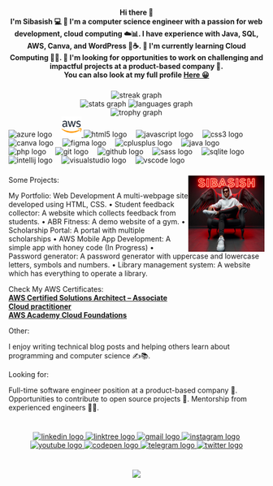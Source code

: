 <h4 align="center">Hi there 👋<br>I'm Sibasish 💻 👀 I'm a computer science engineer with a passion for web development, cloud computing ☁️📊. I have experience with Java, SQL, AWS, Canva, and WordPress 🐍☕. 🌱 I'm currently learning Cloud Computing 🤖🧠. 💞️ I'm looking for opportunities to work on challenging and impactful projects at a product-based company 🚀.<br>You can also look at my full profile <a href="https://sibasish784.github.io/sibasish/" target="_blank" rel="noopener noreferrer"><b>Here 😀</b></a></h4>

###



<div align="center">
  <img src="https://streak-stats.demolab.com?user=Sibasish784&locale=en&mode=daily&theme=dracula&hide_border=false&border_radius=5&order=3" height="150" alt="streak graph"  />
  <br>
  <img src="https://github-readme-stats.vercel.app/api?username=Sibasish784&hide_title=false&hide_rank=true&show_icons=false&include_all_commits=false&count_private=false&disable_animations=false&theme=dracula&locale=en&hide_border=false" height="150" alt="stats graph" /> 
  <img src="https://github-readme-stats.vercel.app/api/top-langs?username=Sibasish784&locale=en&hide_title=false&layout=compact&card_width=320&langs_count=5&theme=dracula&hide_border=false" height="150" alt="languages graph" /> 
  
  <br>
  <img src="https://github-profile-trophy.vercel.app?username=Sibasish784&" height="150" alt="trophy graph"  />
</div>



<div align="left">
 
  <img src="https://cdn.jsdelivr.net/gh/devicons/devicon/icons/azure/azure-original.svg" height="30" alt="azure logo"  />
  <img width="10" />
 <a href="https://aws.amazon.com" target="_blank" rel="noreferrer"> <img src="https://raw.githubusercontent.com/devicons/devicon/master/icons/amazonwebservices/amazonwebservices-original-wordmark.svg" alt="aws" width="40" height="40"/> </a>
  
  <img src="https://cdn.jsdelivr.net/gh/devicons/devicon/icons/html5/html5-original.svg" height="30" alt="html5 logo"  />
  <img width="10" />
  <img src="https://cdn.jsdelivr.net/gh/devicons/devicon/icons/javascript/javascript-original.svg" height="30" alt="javascript logo"  />
  <img width="10" />
  <img src="https://cdn.jsdelivr.net/gh/devicons/devicon/icons/css3/css3-original.svg" height="30" alt="css3 logo"  />
  <img width="10" />
  <img src="https://cdn.jsdelivr.net/gh/devicons/devicon/icons/canva/canva-original.svg" height="30" alt="canva logo"  />
  <img width="10" />
  <img src="https://cdn.jsdelivr.net/gh/devicons/devicon/icons/figma/figma-original.svg" height="30" alt="figma logo"  />
  <img width="10" />
  <img src="https://cdn.jsdelivr.net/gh/devicons/devicon/icons/cplusplus/cplusplus-original.svg" height="30" alt="cplusplus logo"  />
  <img width="10" />
  <img src="https://cdn.jsdelivr.net/gh/devicons/devicon/icons/java/java-original.svg" height="30" alt="java logo"  />
  <img width="10" />
  <img src="https://cdn.jsdelivr.net/gh/devicons/devicon/icons/php/php-original.svg" height="30" alt="php logo"  />
  <img width="10" />
  <img src="https://cdn.jsdelivr.net/gh/devicons/devicon/icons/git/git-original.svg" height="30" alt="git logo"  />
  <img width="10" />
  <img src="https://cdn.jsdelivr.net/gh/devicons/devicon/icons/github/github-original.svg" height="30" alt="github logo"  />
  <img width="10" />
  <img src="https://cdn.jsdelivr.net/gh/devicons/devicon/icons/sass/sass-original.svg" height="30" alt="sass logo"  />
  <img width="10" />
  <img src="https://cdn.jsdelivr.net/gh/devicons/devicon/icons/sqlite/sqlite-original.svg" height="30" alt="sqlite logo"  />
  <img width="10" />
  <img src="https://cdn.jsdelivr.net/gh/devicons/devicon/icons/intellij/intellij-original.svg" height="30" alt="intellij logo"  />
  <img width="10" />
  <img src="https://cdn.jsdelivr.net/gh/devicons/devicon/icons/visualstudio/visualstudio-plain.svg" height="30" alt="visualstudio logo"  />
  <img width="10" />
  <img src="https://cdn.jsdelivr.net/gh/devicons/devicon/icons/vscode/vscode-original.svg" height="30" alt="vscode logo"  />
</div>

###

###

<img align="right" height="150" src="https://github.com/AnsuSibasish/pic/blob/main/Sibasish.jpeg?raw=true"  />

###
###
Some Projects:

My Portfolio: Web Development A multi-webpage site developed using HTML, CSS.
• Student feedback collector: A website which collects feedback from students.
• ABR Fitness: A demo website of a gym.
• Scholarship Portal: A portal with multiple scholarships
• AWS Mobile App Development: A simple app with honey code (In Progress)
• Password generator: A password generator with uppercase and lowercase letters, symbols and numbers.
• Library management system: A website which has everything to operate a library.

Check My AWS Certificates:
<br> <a href="https://www.credly.com/badges/21d6fadf-56bf-4fa8-b348-508936075b23/public_url" target="_blank" rel="noopener noreferrer"><b>AWS Certified Solutions Architect – Associate</b></a> <br>
    <a href="https://www.credly.com/badges/87a83926-24d9-4d27-9354-6913038555dd/public_url" target="_blank" rel="noopener noreferrer"><b>Cloud practitioner</b></a>  <br>
    <a href="https://www.credly.com/badges/494c56cf-0396-4f3d-9638-f284adaf7967/" target="_blank" rel="noopener noreferrer"><b>AWS Academy Cloud Foundations</b></a>

Other:

I enjoy writing technical blog posts and helping others learn about programming and computer science ✍️📚.

Looking for:

Full-time software engineer position at a product-based company 🚀.
Opportunities to contribute to open source projects 🧩.
Mentorship from experienced engineers 👨‍🏫.
###

<br clear="both">

<div align="center">
  <a href="https://www.linkedin.com/in/sibasish78666/" target="_blank">
    <img src="https://raw.githubusercontent.com/maurodesouza/profile-readme-generator/master/src/assets/icons/social/linkedin/default.svg" width="42" height="30" alt="linkedin logo"  />
  </a>
  <a href="https://linktr.ee/ansusibasish" target="_blank">
    <img src="https://raw.githubusercontent.com/maurodesouza/profile-readme-generator/master/src/assets/icons/social/linktree/default.svg" width="42" height="30" alt="linktree logo"  />
  </a>
  <a href="01sibasish@gmail.com" target="_blank">
    <img src="https://raw.githubusercontent.com/maurodesouza/profile-readme-generator/master/src/assets/icons/social/gmail/default.svg" width="42" height="30" alt="gmail logo"  />
  </a>
  <a href="https://www.instagram.com/thesibasish/" target="_blank">
    <img src="https://raw.githubusercontent.com/maurodesouza/profile-readme-generator/master/src/assets/icons/social/instagram/default.svg" width="42" height="30" alt="instagram logo"  />
  </a>
  <a href="https://www.youtube.com/@ansusibasish" target="_blank">
    <img src="https://raw.githubusercontent.com/maurodesouza/profile-readme-generator/master/src/assets/icons/social/youtube/default.svg" width="42" height="30" alt="youtube logo"  />
  </a>
  <a href="https://codepen.io/sibasish-padhy" target="_blank">
    <img src="https://raw.githubusercontent.com/maurodesouza/profile-readme-generator/master/src/assets/icons/social/codepen/default.svg" width="42" height="30" alt="codepen logo"  />
  </a>
  <a href="https://t.me/AnsuSibasish7844" target="_blank">
    <img src="https://raw.githubusercontent.com/maurodesouza/profile-readme-generator/master/src/assets/icons/social/telegram/default.svg" width="42" height="30" alt="telegram logo"  />
  </a>
  <a href="https://twitter.com/Sibasish7844" target="_blank">
    <img src="https://raw.githubusercontent.com/maurodesouza/profile-readme-generator/master/src/assets/icons/social/twitter/default.svg" width="42" height="30" alt="twitter logo"  />
  </a>
</div>

###

<br clear="both">



<div align="center">
  <img src="https://profile-counter.glitch.me/Sibasish784/count.svg?"  />
</div>



